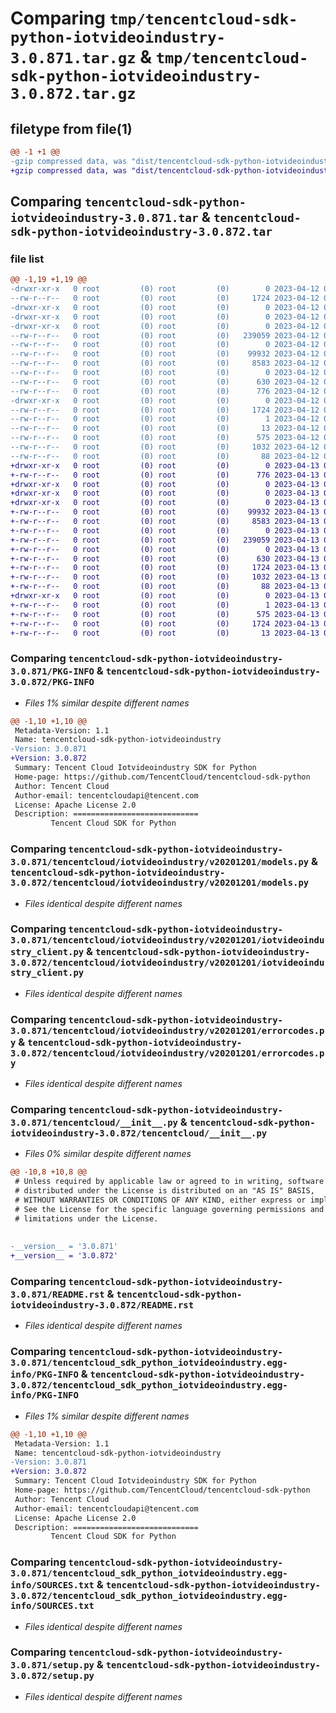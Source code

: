 # Comparing `tmp/tencentcloud-sdk-python-iotvideoindustry-3.0.871.tar.gz` & `tmp/tencentcloud-sdk-python-iotvideoindustry-3.0.872.tar.gz`

## filetype from file(1)

```diff
@@ -1 +1 @@
-gzip compressed data, was "dist/tencentcloud-sdk-python-iotvideoindustry-3.0.871.tar", last modified: Wed Apr 12 00:27:29 2023, max compression
+gzip compressed data, was "dist/tencentcloud-sdk-python-iotvideoindustry-3.0.872.tar", last modified: Thu Apr 13 00:44:20 2023, max compression
```

## Comparing `tencentcloud-sdk-python-iotvideoindustry-3.0.871.tar` & `tencentcloud-sdk-python-iotvideoindustry-3.0.872.tar`

### file list

```diff
@@ -1,19 +1,19 @@
-drwxr-xr-x   0 root         (0) root         (0)        0 2023-04-12 00:27:29.000000 tencentcloud-sdk-python-iotvideoindustry-3.0.871/
--rw-r--r--   0 root         (0) root         (0)     1724 2023-04-12 00:27:29.000000 tencentcloud-sdk-python-iotvideoindustry-3.0.871/PKG-INFO
-drwxr-xr-x   0 root         (0) root         (0)        0 2023-04-12 00:27:29.000000 tencentcloud-sdk-python-iotvideoindustry-3.0.871/tencentcloud/
-drwxr-xr-x   0 root         (0) root         (0)        0 2023-04-12 00:27:29.000000 tencentcloud-sdk-python-iotvideoindustry-3.0.871/tencentcloud/iotvideoindustry/
-drwxr-xr-x   0 root         (0) root         (0)        0 2023-04-12 00:27:29.000000 tencentcloud-sdk-python-iotvideoindustry-3.0.871/tencentcloud/iotvideoindustry/v20201201/
--rw-r--r--   0 root         (0) root         (0)   239059 2023-04-12 00:27:29.000000 tencentcloud-sdk-python-iotvideoindustry-3.0.871/tencentcloud/iotvideoindustry/v20201201/models.py
--rw-r--r--   0 root         (0) root         (0)        0 2023-04-12 00:27:29.000000 tencentcloud-sdk-python-iotvideoindustry-3.0.871/tencentcloud/iotvideoindustry/v20201201/__init__.py
--rw-r--r--   0 root         (0) root         (0)    99932 2023-04-12 00:27:29.000000 tencentcloud-sdk-python-iotvideoindustry-3.0.871/tencentcloud/iotvideoindustry/v20201201/iotvideoindustry_client.py
--rw-r--r--   0 root         (0) root         (0)     8583 2023-04-12 00:27:29.000000 tencentcloud-sdk-python-iotvideoindustry-3.0.871/tencentcloud/iotvideoindustry/v20201201/errorcodes.py
--rw-r--r--   0 root         (0) root         (0)        0 2023-04-12 00:27:29.000000 tencentcloud-sdk-python-iotvideoindustry-3.0.871/tencentcloud/iotvideoindustry/__init__.py
--rw-r--r--   0 root         (0) root         (0)      630 2023-04-12 00:27:29.000000 tencentcloud-sdk-python-iotvideoindustry-3.0.871/tencentcloud/__init__.py
--rw-r--r--   0 root         (0) root         (0)      776 2023-04-12 00:27:29.000000 tencentcloud-sdk-python-iotvideoindustry-3.0.871/README.rst
-drwxr-xr-x   0 root         (0) root         (0)        0 2023-04-12 00:27:29.000000 tencentcloud-sdk-python-iotvideoindustry-3.0.871/tencentcloud_sdk_python_iotvideoindustry.egg-info/
--rw-r--r--   0 root         (0) root         (0)     1724 2023-04-12 00:27:29.000000 tencentcloud-sdk-python-iotvideoindustry-3.0.871/tencentcloud_sdk_python_iotvideoindustry.egg-info/PKG-INFO
--rw-r--r--   0 root         (0) root         (0)        1 2023-04-12 00:27:29.000000 tencentcloud-sdk-python-iotvideoindustry-3.0.871/tencentcloud_sdk_python_iotvideoindustry.egg-info/dependency_links.txt
--rw-r--r--   0 root         (0) root         (0)       13 2023-04-12 00:27:29.000000 tencentcloud-sdk-python-iotvideoindustry-3.0.871/tencentcloud_sdk_python_iotvideoindustry.egg-info/top_level.txt
--rw-r--r--   0 root         (0) root         (0)      575 2023-04-12 00:27:29.000000 tencentcloud-sdk-python-iotvideoindustry-3.0.871/tencentcloud_sdk_python_iotvideoindustry.egg-info/SOURCES.txt
--rw-r--r--   0 root         (0) root         (0)     1032 2023-04-12 00:27:29.000000 tencentcloud-sdk-python-iotvideoindustry-3.0.871/setup.py
--rw-r--r--   0 root         (0) root         (0)       88 2023-04-12 00:27:29.000000 tencentcloud-sdk-python-iotvideoindustry-3.0.871/setup.cfg
+drwxr-xr-x   0 root         (0) root         (0)        0 2023-04-13 00:44:20.000000 tencentcloud-sdk-python-iotvideoindustry-3.0.872/
+-rw-r--r--   0 root         (0) root         (0)      776 2023-04-13 00:44:19.000000 tencentcloud-sdk-python-iotvideoindustry-3.0.872/README.rst
+drwxr-xr-x   0 root         (0) root         (0)        0 2023-04-13 00:44:19.000000 tencentcloud-sdk-python-iotvideoindustry-3.0.872/tencentcloud/
+drwxr-xr-x   0 root         (0) root         (0)        0 2023-04-13 00:44:20.000000 tencentcloud-sdk-python-iotvideoindustry-3.0.872/tencentcloud/iotvideoindustry/
+drwxr-xr-x   0 root         (0) root         (0)        0 2023-04-13 00:44:20.000000 tencentcloud-sdk-python-iotvideoindustry-3.0.872/tencentcloud/iotvideoindustry/v20201201/
+-rw-r--r--   0 root         (0) root         (0)    99932 2023-04-13 00:44:19.000000 tencentcloud-sdk-python-iotvideoindustry-3.0.872/tencentcloud/iotvideoindustry/v20201201/iotvideoindustry_client.py
+-rw-r--r--   0 root         (0) root         (0)     8583 2023-04-13 00:44:19.000000 tencentcloud-sdk-python-iotvideoindustry-3.0.872/tencentcloud/iotvideoindustry/v20201201/errorcodes.py
+-rw-r--r--   0 root         (0) root         (0)        0 2023-04-13 00:44:19.000000 tencentcloud-sdk-python-iotvideoindustry-3.0.872/tencentcloud/iotvideoindustry/v20201201/__init__.py
+-rw-r--r--   0 root         (0) root         (0)   239059 2023-04-13 00:44:19.000000 tencentcloud-sdk-python-iotvideoindustry-3.0.872/tencentcloud/iotvideoindustry/v20201201/models.py
+-rw-r--r--   0 root         (0) root         (0)        0 2023-04-13 00:44:19.000000 tencentcloud-sdk-python-iotvideoindustry-3.0.872/tencentcloud/iotvideoindustry/__init__.py
+-rw-r--r--   0 root         (0) root         (0)      630 2023-04-13 00:44:19.000000 tencentcloud-sdk-python-iotvideoindustry-3.0.872/tencentcloud/__init__.py
+-rw-r--r--   0 root         (0) root         (0)     1724 2023-04-13 00:44:20.000000 tencentcloud-sdk-python-iotvideoindustry-3.0.872/PKG-INFO
+-rw-r--r--   0 root         (0) root         (0)     1032 2023-04-13 00:44:19.000000 tencentcloud-sdk-python-iotvideoindustry-3.0.872/setup.py
+-rw-r--r--   0 root         (0) root         (0)       88 2023-04-13 00:44:20.000000 tencentcloud-sdk-python-iotvideoindustry-3.0.872/setup.cfg
+drwxr-xr-x   0 root         (0) root         (0)        0 2023-04-13 00:44:20.000000 tencentcloud-sdk-python-iotvideoindustry-3.0.872/tencentcloud_sdk_python_iotvideoindustry.egg-info/
+-rw-r--r--   0 root         (0) root         (0)        1 2023-04-13 00:44:19.000000 tencentcloud-sdk-python-iotvideoindustry-3.0.872/tencentcloud_sdk_python_iotvideoindustry.egg-info/dependency_links.txt
+-rw-r--r--   0 root         (0) root         (0)      575 2023-04-13 00:44:19.000000 tencentcloud-sdk-python-iotvideoindustry-3.0.872/tencentcloud_sdk_python_iotvideoindustry.egg-info/SOURCES.txt
+-rw-r--r--   0 root         (0) root         (0)     1724 2023-04-13 00:44:19.000000 tencentcloud-sdk-python-iotvideoindustry-3.0.872/tencentcloud_sdk_python_iotvideoindustry.egg-info/PKG-INFO
+-rw-r--r--   0 root         (0) root         (0)       13 2023-04-13 00:44:19.000000 tencentcloud-sdk-python-iotvideoindustry-3.0.872/tencentcloud_sdk_python_iotvideoindustry.egg-info/top_level.txt
```

### Comparing `tencentcloud-sdk-python-iotvideoindustry-3.0.871/PKG-INFO` & `tencentcloud-sdk-python-iotvideoindustry-3.0.872/PKG-INFO`

 * *Files 1% similar despite different names*

```diff
@@ -1,10 +1,10 @@
 Metadata-Version: 1.1
 Name: tencentcloud-sdk-python-iotvideoindustry
-Version: 3.0.871
+Version: 3.0.872
 Summary: Tencent Cloud Iotvideoindustry SDK for Python
 Home-page: https://github.com/TencentCloud/tencentcloud-sdk-python
 Author: Tencent Cloud
 Author-email: tencentcloudapi@tencent.com
 License: Apache License 2.0
 Description: ============================
         Tencent Cloud SDK for Python
```

### Comparing `tencentcloud-sdk-python-iotvideoindustry-3.0.871/tencentcloud/iotvideoindustry/v20201201/models.py` & `tencentcloud-sdk-python-iotvideoindustry-3.0.872/tencentcloud/iotvideoindustry/v20201201/models.py`

 * *Files identical despite different names*

### Comparing `tencentcloud-sdk-python-iotvideoindustry-3.0.871/tencentcloud/iotvideoindustry/v20201201/iotvideoindustry_client.py` & `tencentcloud-sdk-python-iotvideoindustry-3.0.872/tencentcloud/iotvideoindustry/v20201201/iotvideoindustry_client.py`

 * *Files identical despite different names*

### Comparing `tencentcloud-sdk-python-iotvideoindustry-3.0.871/tencentcloud/iotvideoindustry/v20201201/errorcodes.py` & `tencentcloud-sdk-python-iotvideoindustry-3.0.872/tencentcloud/iotvideoindustry/v20201201/errorcodes.py`

 * *Files identical despite different names*

### Comparing `tencentcloud-sdk-python-iotvideoindustry-3.0.871/tencentcloud/__init__.py` & `tencentcloud-sdk-python-iotvideoindustry-3.0.872/tencentcloud/__init__.py`

 * *Files 0% similar despite different names*

```diff
@@ -10,8 +10,8 @@
 # Unless required by applicable law or agreed to in writing, software
 # distributed under the License is distributed on an "AS IS" BASIS,
 # WITHOUT WARRANTIES OR CONDITIONS OF ANY KIND, either express or implied.
 # See the License for the specific language governing permissions and
 # limitations under the License.
 
 
-__version__ = '3.0.871'
+__version__ = '3.0.872'
```

### Comparing `tencentcloud-sdk-python-iotvideoindustry-3.0.871/README.rst` & `tencentcloud-sdk-python-iotvideoindustry-3.0.872/README.rst`

 * *Files identical despite different names*

### Comparing `tencentcloud-sdk-python-iotvideoindustry-3.0.871/tencentcloud_sdk_python_iotvideoindustry.egg-info/PKG-INFO` & `tencentcloud-sdk-python-iotvideoindustry-3.0.872/tencentcloud_sdk_python_iotvideoindustry.egg-info/PKG-INFO`

 * *Files 1% similar despite different names*

```diff
@@ -1,10 +1,10 @@
 Metadata-Version: 1.1
 Name: tencentcloud-sdk-python-iotvideoindustry
-Version: 3.0.871
+Version: 3.0.872
 Summary: Tencent Cloud Iotvideoindustry SDK for Python
 Home-page: https://github.com/TencentCloud/tencentcloud-sdk-python
 Author: Tencent Cloud
 Author-email: tencentcloudapi@tencent.com
 License: Apache License 2.0
 Description: ============================
         Tencent Cloud SDK for Python
```

### Comparing `tencentcloud-sdk-python-iotvideoindustry-3.0.871/tencentcloud_sdk_python_iotvideoindustry.egg-info/SOURCES.txt` & `tencentcloud-sdk-python-iotvideoindustry-3.0.872/tencentcloud_sdk_python_iotvideoindustry.egg-info/SOURCES.txt`

 * *Files identical despite different names*

### Comparing `tencentcloud-sdk-python-iotvideoindustry-3.0.871/setup.py` & `tencentcloud-sdk-python-iotvideoindustry-3.0.872/setup.py`

 * *Files identical despite different names*

